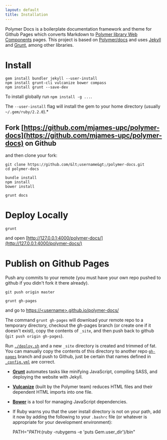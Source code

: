 ```yaml
---
layout: default
title: Installation
---
```


Polymer Docs is a boilerplate documentation framework and theme for Github Pages which converts Markdown to [Polymer library Web Components](https://www.polymer-project.org/1.0/) pages. This project is based on [Polymer/docs](https://github.com/Polymer/docs) and uses [Jekyll](https://jekyllrb.com) and [Grunt](https://gruntjs.com), among other libraries. 

# Install

    gem install bundler jekyll --user-install
    npm install grunt-cli vulcanize bower compass
    npm install grunt --save-dev

To install globally run `npm install -g ...`.

The `--user-install` flag will install the gem to your home directory (usually `~/.gem/ruby/2.2.0`).*

## **Fork** [https://github.com/mjames-upc/polymer-docs](https://github.com/mjames-upc/polymer-docs) on Github

and then clone your fork:

    git clone https://github.com/&lt;username&gt;/polymer-docs.git
    cd polymer-docs

    bundle install
    npm install
    bower install

    grunt docs

# Deploy Locally

    grunt
    
and open [http://127.0.0.1:4000/polymer-docs/](http://127.0.0.1:4000/polymer-docs/)

# Publish on Github Pages

Push any commits to your remote (you must have your own repo pushed to github if you didn't fork it there already).

    git push origin master

    grunt gh-pages

and go to [https://&lt;username&gt;.github.io/polymer-docs/](https://mjames-upc.github.io/polymer-docs/)

The command `grunt gh-pages` will download your remote repo to a temporary directory, checkout the gh-pages branch (or create one if it doesn't exist), copy the contents of `_site`, and then push back to github (`git push origin gh-pages`). 

Run [`./deploy.sh`](https://github.com/mjames-upc/polymer-docs/blob/master/deploy.sh) and a new `_site` directory is created and trimmed of fat. You can manually copy the contents of this directory to another repo [`gh-pages`](https://github.com/mjames-upc/polymer-docs/tree/gh-pages) branch and push to Github, just be certain that names defined in [`_config.yml`](https://github.com/mjames-upc/polymer-docs/blob/master/_config.yml) are correct.

- **[Grunt](https://gruntjs.com)** automates tasks like minifying JavaScript, compiling SASS, and deploying the website with Jekyll.

- **[Vulcanize](https://github.com/Polymer/vulcanize)** (built by the Polymer team) reduces HTML files and their dependent HTML imports into one file. 

- **[Bower](http://bower.io)** is a tool for managing JavaScript dependencies.


* If Ruby warns you that the user install directory is not on your
path, add it now by adding the following to your `.bashrc` file
(or whatever is appropriate for your development environment):

    PATH="$PATH:$(ruby -rubygems -e 'puts Gem.user_dir')/bin"

